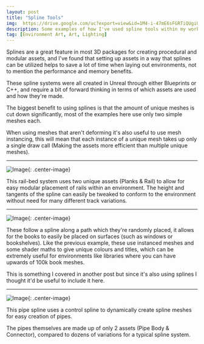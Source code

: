 ```yaml
---
layout: post
title: "Spline Tools"
img:  https://drive.google.com/uc?export=view&id=1M4-i-47mE6sFGRTiQUgiU9jcOOQAlg_9
description: Some examples of how I've used spline tools within my work for procedural and dynamic asset creation.
tag: [Environment Art, Art, Lighting]
---
```

Splines are a great feature in most 3D packages for creating procedural and modular assets, and I've found that setting up assets in a way that splines can be utilized  helps to save a lot of time when laying out environments, not to mention the performance and memory benefits.

These spline systems were all created in Unreal through either Blueprints or C++, and require a bit of forward thinking in terms of which assets are used and how they're made.

The biggest benefit to using splines is that the amount of unique meshes is cut down significantly, most of the examples here use only two simple meshes each. 


When using meshes that aren't deforming it's also useful to use mesh instancing, this will mean that each instance of a unique mesh takes up only a single draw call (Making the assets more efficient than multiple unique meshes).

------

![Image](https://drive.google.com/uc?export=view&id=1OjGdXKF8vshJGc6RcV4akFOWIUE2gSSF){: .center-image}

This rail-bed system uses two unique assets (Planks & Rail) to allow for easy modular placement of rails within an environment. The height and tangents of the spline can easily be tweaked to conform to the environment without need for many different track variations.

------

![Image](https://drive.google.com/uc?export=view&id=1PSDJGoJ6gbbU-aCB2YtT3k_VscYSbKQ6){: .center-image}

These follow a spline along a path which they're randomly placed, it allows for the books to easily be placed on surfaces (such as windows or bookshelves). Like the previous example, these use instanced meshes and some shader maths to give unique colours and titles, which can be extremely useful for environments like libraries where you can have upwards of 100k book meshes.

This is something I covered in another post but since it's also using splines I thought it'd be useful to include it here.

------

![Image](https://drive.google.com/uc?export=view&id=16MlrCf6lkIDp7rogGSXy05ltYygWxc4W){: .center-image}

This pipe spline uses a control spline to dynamically create spline meshes for easy creation of pipes.

The pipes themselves are made up of only 2 assets (Pipe Body & Connector), compared to dozens of variations for a typical spline system.